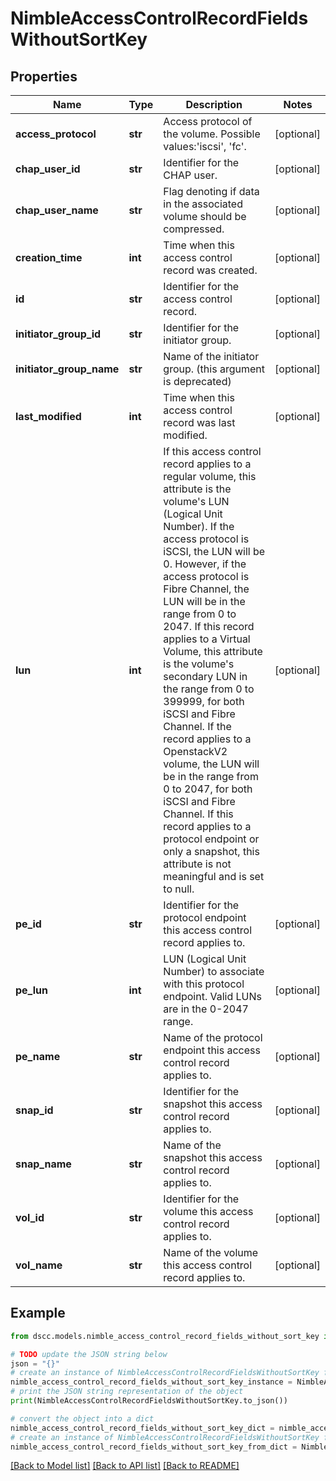 # NimbleAccessControlRecordFieldsWithoutSortKey


## Properties

Name | Type | Description | Notes
------------ | ------------- | ------------- | -------------
**access_protocol** | **str** | Access protocol of the volume. Possible values:&#39;iscsi&#39;, &#39;fc&#39;. | [optional] 
**chap_user_id** | **str** | Identifier for the CHAP user. | [optional] 
**chap_user_name** | **str** | Flag denoting if data in the associated volume should be compressed. | [optional] 
**creation_time** | **int** | Time when this access control record was created. | [optional] 
**id** | **str** | Identifier for the access control record. | [optional] 
**initiator_group_id** | **str** | Identifier for the initiator group. | [optional] 
**initiator_group_name** | **str** | Name of the initiator group. (this argument is deprecated) | [optional] 
**last_modified** | **int** | Time when this access control record was last modified. | [optional] 
**lun** | **int** | If this access control record applies to a regular volume, this attribute is the volume&#39;s LUN (Logical Unit Number). If the access protocol is iSCSI, the LUN will be 0. However, if the access protocol is Fibre Channel, the LUN will be in the range from 0 to 2047. If this record applies to a Virtual Volume, this attribute is the volume&#39;s secondary LUN in the range from 0 to 399999, for both iSCSI and Fibre Channel. If the record applies to a OpenstackV2 volume, the LUN will be in the range from 0 to 2047, for both iSCSI and Fibre Channel. If this record applies to a protocol endpoint or only a snapshot, this attribute is not meaningful and is set to null. | [optional] 
**pe_id** | **str** | Identifier for the protocol endpoint this access control record applies to. | [optional] 
**pe_lun** | **int** | LUN (Logical Unit Number) to associate with this protocol endpoint. Valid LUNs are in the 0-2047 range. | [optional] 
**pe_name** | **str** | Name of the protocol endpoint this access control record applies to. | [optional] 
**snap_id** | **str** | Identifier for the snapshot this access control record applies to. | [optional] 
**snap_name** | **str** | Name of the snapshot this access control record applies to. | [optional] 
**vol_id** | **str** | Identifier for the volume this access control record applies to. | [optional] 
**vol_name** | **str** | Name of the volume this access control record applies to. | [optional] 

## Example

```python
from dscc.models.nimble_access_control_record_fields_without_sort_key import NimbleAccessControlRecordFieldsWithoutSortKey

# TODO update the JSON string below
json = "{}"
# create an instance of NimbleAccessControlRecordFieldsWithoutSortKey from a JSON string
nimble_access_control_record_fields_without_sort_key_instance = NimbleAccessControlRecordFieldsWithoutSortKey.from_json(json)
# print the JSON string representation of the object
print(NimbleAccessControlRecordFieldsWithoutSortKey.to_json())

# convert the object into a dict
nimble_access_control_record_fields_without_sort_key_dict = nimble_access_control_record_fields_without_sort_key_instance.to_dict()
# create an instance of NimbleAccessControlRecordFieldsWithoutSortKey from a dict
nimble_access_control_record_fields_without_sort_key_from_dict = NimbleAccessControlRecordFieldsWithoutSortKey.from_dict(nimble_access_control_record_fields_without_sort_key_dict)
```
[[Back to Model list]](../README.md#documentation-for-models) [[Back to API list]](../README.md#documentation-for-api-endpoints) [[Back to README]](../README.md)



